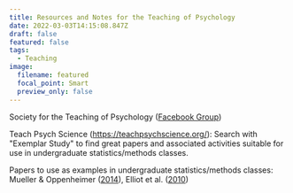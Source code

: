 ```yaml
---
title: Resources and Notes for the Teaching of Psychology
date: 2022-03-03T14:15:08.847Z
draft: false
featured: false
tags:
  - Teaching
image:
  filename: featured
  focal_point: Smart
  preview_only: false
---
```

Society for the Teaching of Psychology ([Facebook Group](https://www.facebook.com/groups/teachpsych/))

Teach Psych Science (<https://teachpsychscience.org/>): Search with "Exemplar Study" to find great papers and associated activities suitable for use in undergraduate statistics/methods classes.

Papers to use as examples in undergraduate statistics/methods classes: Mueller & Oppenheimer ([2014](https://doi.org/10.1177/0956797618781773)), Elliot et al. ([2010](https://doi.org/10.1037/a0019689))